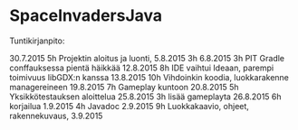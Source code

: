 # SpaceInvadersJava

Tuntikirjanpito:

30.7.2015   5h Projektin aloitus ja luonti,
 5.8.2015   3h 
 6.8.2015   3h PIT Gradle conffauksessa pientä häikkää
12.8.2015   8h IDE vaihtui Ideaan, parempi toimivuus libGDX:n kanssa
13.8.2015  10h Vihdoinkin koodia, luokkarakenne managereineen
19.8.2015   7h Gameplay kuntoon
20.8.2015   5h Yksikkötestauksen aloittelua
25.8.2015   3h lisää gameplayta
26.8.2015   6h korjailua
 1.9.2015   4h Javadoc
 2.9.2015   9h Luokkakaavio, ohjeet, rakennekuvaus, 
 3.9.2015   